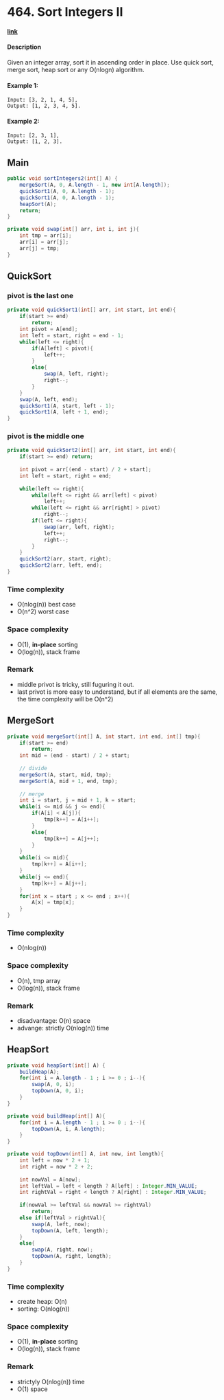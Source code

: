 # 464. Sort Integers II

#### [link](https://www.lintcode.com/problem/sort-integers-ii/description/)

#### Description
Given an integer array, sort it in ascending order in place. Use quick sort, merge sort, heap sort or any O(nlogn) algorithm.

#### Example 1:
```
Input: [3, 2, 1, 4, 5], 
Output: [1, 2, 3, 4, 5].
```
#### Example 2:
```
Input: [2, 3, 1], 
Output: [1, 2, 3].
```

## Main
```java
public void sortIntegers2(int[] A) {
    mergeSort(A, 0, A.length - 1, new int[A.length]);
    quickSort1(A, 0, A.length - 1);
    quickSort1(A, 0, A.length - 1);
    heapSort(A);
    return;
}

private void swap(int[] arr, int i, int j){
    int tmp = arr[i];
    arr[i] = arr[j];
    arr[j] = tmp;
}
```
## QuickSort
### pivot is the last one
```java
private void quickSort1(int[] arr, int start, int end){
    if(start >= end)
        return;
    int pivot = A[end];
    int left = start, right = end - 1;
    while(left <= right){
        if(A[left] < pivot){
            left++;
        }
        else{
            swap(A, left, right);
            right--;
        }
    }
    swap(A, left, end);
    quickSort1(A, start, left - 1);
    quickSort1(A, left + 1, end);
}
```
### pivot is the middle one
```java
private void quickSort2(int[] arr, int start, int end){
    if(start >= end) return;
    
    int pivot = arr[(end - start) / 2 + start];
    int left = start, right = end;
    
    while(left <= right){
        while(left <= right && arr[left] < pivot) 
            left++;
        while(left <= right && arr[right] > pivot)
            right--;
        if(left <= right){
            swap(arr, left, right);
            left++;
            right--;
        }
    }
    quickSort2(arr, start, right);
    quickSort2(arr, left, end);
}
```
### Time complexity
* O(nlog(n)) best case
* O(n^2) worst case
### Space complexity
* O(1), **in-place** sorting
* O(log(n)), stack frame
### Remark
* middle privot is tricky, still fuguring it out.
* last privot is more easy to understand, but if all elements are the same, the time complexity will be O(n^2)

## MergeSort
```java
private void mergeSort(int[] A, int start, int end, int[] tmp){
    if(start >= end)
        return;
    int mid = (end - start) / 2 + start;
    
    // divide
    mergeSort(A, start, mid, tmp);
    mergeSort(A, mid + 1, end, tmp);
    
    // merge
    int i = start, j = mid + 1, k = start;
    while(i <= mid && j <= end){
        if(A[i] < A[j]){
            tmp[k++] = A[i++];
        }
        else{
            tmp[k++] = A[j++];
        }
    }
    while(i <= mid){
        tmp[k++] = A[i++];
    }
    while(j <= end){
        tmp[k++] = A[j++];
    }
    for(int x = start ; x <= end ; x++){
        A[x] = tmp[x];
    }
}
```
### Time complexity
* O(nlog(n))
### Space complexity
* O(n), tmp array
* O(log(n)), stack frame
### Remark
* disadvantage: O(n) space
* advange: strictly O(nlog(n)) time

## HeapSort
```java
private void heapSort(int[] A) {
    buildHeap(A);
    for(int i = A.length - 1 ; i >= 0 ; i--){
        swap(A, 0, i);
        topDown(A, 0, i);
    }
}

private void buildHeap(int[] A){
    for(int i = A.length - 1 ; i >= 0 ; i--){
        topDown(A, i, A.length);
    }
}

private void topDown(int[] A, int now, int length){
    int left = now * 2 + 1;
    int right = now * 2 + 2;
    
    int nowVal = A[now];
    int leftVal = left < length ? A[left] : Integer.MIN_VALUE;
    int rightVal = right < length ? A[right] : Integer.MIN_VALUE;
    
    if(nowVal >= leftVal && nowVal >= rightVal)
        return;
    else if(leftVal > rightVal){
        swap(A, left, now);
        topDown(A, left, length);
    }
    else{
        swap(A, right, now);
        topDown(A, right, length);
    }
}
```
### Time complexity
* create heap: O(n)
* sorting: O(nlog(n))
### Space complexity
* O(1), **in-place** sorting
* O(log(n)), stack frame
### Remark
* strictyly O(nlog(n)) time
* O(1) space